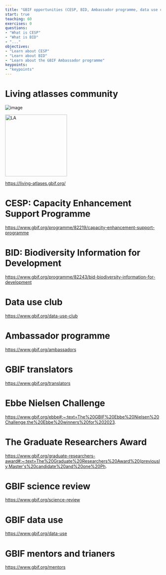 ```yaml
---
title: "GBIF opportunities (CESP, BID, Ambassador programme, data use club)"
start: true
teaching: 60
exercises: 0
questions:
- "What is CESP"
- "What is BID"
- "..."
objectives:
- "Learn about CESP"
- "Learn about BID"
- "Learn about the GBIF Ambassador programme"
keypoints:
- "keypoints"
---
```


# Living atlasses community

![image](https://github.com/DimEvil/croment/assets/3965195/4cdd956a-932e-48f6-908c-0731ae392dfc)

<a href="https://living-atlases.gbif.org/">
    <img src="{{ '/assets/img/livingatlas.PNG| relative_url }}" alt="LA" width="200">
  </a>

https://living-atlases.gbif.org/

# CESP: Capacity Enhancement Support Programme

https://www.gbif.org/programme/82219/capacity-enhancement-support-programme

# BID: Biodiversity Information for Development

https://www.gbif.org/programme/82243/bid-biodiversity-information-for-development

# Data use club

https://www.gbif.org/data-use-club

# Ambassador programme

https://www.gbif.org/ambassadors

# GBIF translators

https://www.gbif.org/translators

# Ebbe Nielsen Challenge

https://www.gbif.org/ebbe#:~:text=The%20GBIF%20Ebbe%20Nielsen%20Challenge,the%20Ebbe%20winners%20for%202023.


# The Graduate Researchers Award

https://www.gbif.org/graduate-researchers-award#:~:text=The%20Graduate%20Researchers%20Award%20(previously,Master's%20candidate%20and%20one%20Ph.

# GBIF science review

https://www.gbif.org/science-review

# GBIF data use

https://www.gbif.org/data-use

# GBIF mentors and trianers

https://www.gbif.org/mentors







